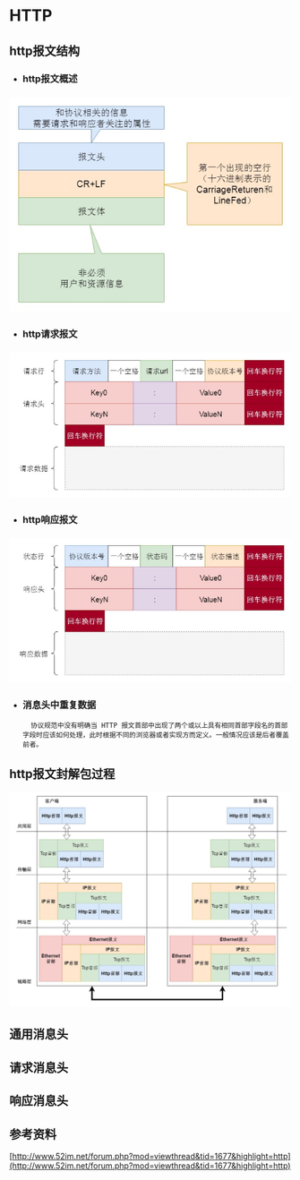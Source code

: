 # HTTP

## http报文结构

* ### http报文概述

### ![](images/http&https-protocol-0.jpg)

* ### http请求报文

### ![](images/http&https-protocol-request.jpg)

* ### http响应报文

### ![](images/http&https-protocol-response.jpg)

* ### 消息头中重复数据

  ```
    协议规范中没有明确当 HTTP 报文首部中出现了两个或以上具有相同首部字段名的首部字段时应该如何处理，此时根据不同的浏览器或者实现方而定义。一般情况应该是后者覆盖前者。
  ```

## http报文封解包过程

![](images/http&https-packet.jpg)

## 通用消息头

## 请求消息头

## 响应消息头

## 参考资料

[http://www.52im.net/forum.php?mod=viewthread&tid=1677&highlight=http](http://www.52im.net/forum.php?mod=viewthread&tid=1677&highlight=http)

